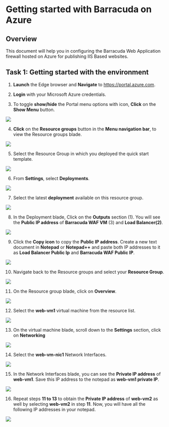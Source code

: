 # Getting started with Barracuda on Azure

## Overview 

This document will help you in configuring the Barracuda Web Application firewall hosted on Azure for publishing IIS Based websites.

## Task 1: Getting started with the environment

1.	**Launch** the Edge browser and **Navigate** to https://portal.azure.com.

2.	**Login** with your Microsoft Azure credentials.

3.	To toggle **show/hide** the Portal menu options with icon, **Click** on the **Show Menu** button.

   ![](../images/Picture1.png)

4.	**Click** on the **Resource groups** button in the **Menu navigation bar**, to view the Resource groups blade.
 
   ![](../images/Picture2.jpg)

5.	Select the Resource Group in which you deployed the quick start template.

   ![](../images/Picture3.jpg)
 
6.	From **Settings**, select **Deployments**.

   ![](../images/Picture4.png)

7.	Select the latest **deployment** available on this resource group.

   ![](../images/Picture5.jpg)
 
8.	In the Deployment blade, Click on the **Outputs** section (1). You will see the **Public IP address** of **Barracuda WAF VM** (3) and **Load Balancer(2)**.

   ![](../images/Picture6.jpg)

9.	Click the **Copy icon** to copy the **Public IP address**. Create a new text document in **Notepad** or **Notepad++** and paste both IP addresses to it as **Load Balancer Public Ip** and **Barracuda WAF Public IP**.
 
   ![](../images/Picture7.png)

10.	Navigate back to the Resource groups and select your **Resource Group**.

   ![](../images/Picture8.png)
 
11.	On the Resource group blade, click on **Overview**.

   ![](../images/Picture9.png)

12.	Select the **web-vm1** virtual machine from the resource list.

   ![](../images/Picture10.jpg)
 
13.	On the virtual machine blade, scroll down to the **Settings** section, click on **Networking**

   ![](../images/Picture11.png)

14.	Select the **web-vm-nic1** Network Interfaces.

   ![](../images/Picture12.jpg)
 
15.	In the Network Interfaces blade, you can see the **Private IP address** of **web-vm1**. Save this IP address to the notepad as **web-vm1 private IP**.

   ![](../images/Picture13.jpg)

16.	Repeat steps **11 to 13** to obtain the **Private IP address** of **web-vm2** as well by selecting
**web-vm2** in step **11**. Now, you will have all the following IP addresses in your notepad.

   ![](../images/Picture14.png)
